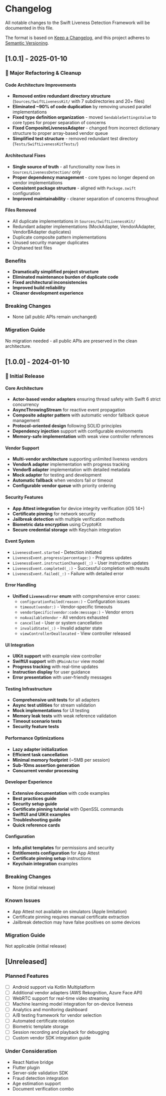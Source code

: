 # Changelog

All notable changes to the Swift Liveness Detection Framework will be documented in this file.

The format is based on [Keep a Changelog](https://keepachangelog.com/en/1.0.0/),
and this project adheres to [Semantic Versioning](https://semver.org/spec/v2.0.0.html).

## [1.0.1] - 2025-01-10

### 🧹 Major Refactoring & Cleanup

#### Code Architecture Improvements
- **Removed entire redundant directory structure** (`Sources/SwiftLivenessKit/` with 7 subdirectories and 20+ files)
- **Eliminated ~90% of code duplication** by removing unused parallel implementations
- **Fixed type definition organization** - moved `SendableSettingsValue` to core types for proper separation of concerns
- **Fixed CompositeLivenessAdapter** - changed from incorrect dictionary structure to proper array-based vendor queue
- **Simplified test structure** - removed redundant test directory (`Tests/SwiftLivenessKitTests/`)

#### Architectural Fixes
- **Single source of truth** - all functionality now lives in `Sources/LivenessDetection/` only
- **Proper dependency management** - core types no longer depend on vendor implementations
- **Consistent package structure** - aligned with `Package.swift` configuration
- **Improved maintainability** - cleaner separation of concerns throughout

#### Files Removed
- All duplicate implementations in `Sources/SwiftLivenessKit/`
- Redundant adapter implementations (MockAdapter, VendorAAdapter, VendorBAdapter duplicates)
- Duplicate composite pattern implementations
- Unused security manager duplicates
- Orphaned test files

### Benefits
- **Dramatically simplified project structure**
- **Eliminated maintenance burden of duplicate code**
- **Fixed architectural inconsistencies**
- **Improved build reliability**
- **Cleaner development experience**

### Breaking Changes
- None (all public APIs remain unchanged)

### Migration Guide
No migration needed - all public APIs are preserved in the clean architecture.

## [1.0.0] - 2024-01-10

### 🎉 Initial Release

#### Core Architecture
- **Actor-based vendor adapters** ensuring thread safety with Swift 6 strict concurrency
- **AsyncThrowingStream** for reactive event propagation
- **Composite adapter pattern** with automatic vendor fallback queue management
- **Protocol-oriented design** following SOLID principles
- **Dependency injection** support with configurable environments
- **Memory-safe implementation** with weak view controller references

#### Vendor Support
- **Multi-vendor architecture** supporting unlimited liveness vendors
- **VendorA adapter** implementation with progress tracking
- **VendorB adapter** implementation with detailed metadata
- **Mock adapter** for testing and development
- **Automatic fallback** when vendors fail or timeout
- **Configurable vendor queue** with priority ordering

#### Security Features
- **App Attest integration** for device integrity verification (iOS 14+)
- **Certificate pinning** for network security
- **Jailbreak detection** with multiple verification methods
- **Biometric data encryption** using CryptoKit
- **Secure credential storage** with Keychain integration

#### Event System
- `LivenessEvent.started` - Detection initiated
- `LivenessEvent.progress(percentage:)` - Progress updates
- `LivenessEvent.instructionChanged(_:)` - User instruction updates
- `LivenessEvent.completed(_:)` - Successful completion with results
- `LivenessEvent.failed(_:)` - Failure with detailed error

#### Error Handling
- **Unified `LivenessError` enum** with comprehensive error cases:
  - `configurationFailed(reason:)` - Configuration issues
  - `timeout(vendor:)` - Vendor-specific timeouts
  - `vendorSpecific(vendor:code:message:)` - Vendor errors
  - `noAvailableVendor` - All vendors exhausted
  - `cancelled` - User or system cancellation
  - `invalidState(_:)` - Invalid adapter state
  - `viewControllerDeallocated` - View controller released

#### UI Integration
- **UIKit support** with example view controller
- **SwiftUI support** with `@MainActor` view model
- **Progress tracking** with real-time updates
- **Instruction display** for user guidance
- **Error presentation** with user-friendly messages

#### Testing Infrastructure
- **Comprehensive unit tests** for all adapters
- **Async test utilities** for stream validation
- **Mock implementations** for UI testing
- **Memory leak tests** with weak reference validation
- **Timeout scenario tests**
- **Security feature tests**

#### Performance Optimizations
- **Lazy adapter initialization**
- **Efficient task cancellation**
- **Minimal memory footprint** (~5MB per session)
- **Sub-10ms assertion generation**
- **Concurrent vendor processing**

#### Developer Experience
- **Extensive documentation** with code examples
- **Best practices guide**
- **Security setup guide**
- **Certificate pinning tutorial** with OpenSSL commands
- **SwiftUI and UIKit examples**
- **Troubleshooting guide**
- **Quick reference cards**

#### Configuration
- **Info.plist templates** for permissions and security
- **Entitlements configuration** for App Attest
- **Certificate pinning setup** instructions
- **Keychain integration** examples

### Breaking Changes
- None (initial release)

### Known Issues
- App Attest not available on simulators (Apple limitation)
- Certificate pinning requires manual certificate extraction
- Jailbreak detection may have false positives on some devices

### Migration Guide
Not applicable (initial release)

## [Unreleased]

### Planned Features
- [ ] Android support via Kotlin Multiplatform
- [ ] Additional vendor adapters (AWS Rekognition, Azure Face API)
- [ ] WebRTC support for real-time video streaming
- [ ] Machine learning model integration for on-device liveness
- [ ] Analytics and monitoring dashboard
- [ ] A/B testing framework for vendor selection
- [ ] Automated certificate rotation
- [ ] Biometric template storage
- [ ] Session recording and playback for debugging
- [ ] Custom vendor SDK integration guide

### Under Consideration
- React Native bridge
- Flutter plugin
- Server-side validation SDK
- Fraud detection integration
- Age estimation support
- Document verification combo